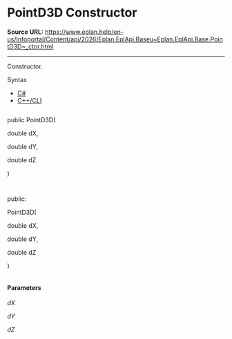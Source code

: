 # PointD3D Constructor

**Source URL:** https://www.eplan.help/en-us/Infoportal/Content/api/2026/Eplan.EplApi.Baseu~Eplan.EplApi.Base.PointD3D~_ctor.html

---

Constructor.

Syntax

- [C#](#i-syntax-CS)
- [C++/CLI](#i-syntax-CPP2005)

```
```
public PointD3D( 

   double dX,

   double dY,

   double dZ

)
```
```

```
```
public:

PointD3D( 

   double dX,

   double dY,

   double dZ

)
```
```

#### Parameters

*dX*


*dY*


*dZ*
